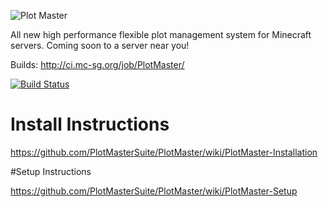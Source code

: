 ![Plot Master](http://i.imgur.com/oafXMbV.png)

All new high performance flexible plot management system for Minecraft servers. Coming soon to a server near you!
  


Builds: http://ci.mc-sg.org/job/PlotMaster/ 

[![Build Status](http://ci.mc-sg.org/job/PlotMaster/badge/icon)](http://ci.mc-sg.org/job/PlotMaster/)


# Install Instructions

https://github.com/PlotMasterSuite/PlotMaster/wiki/PlotMaster-Installation

#Setup Instructions

https://github.com/PlotMasterSuite/PlotMaster/wiki/PlotMaster-Setup
